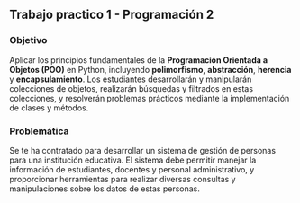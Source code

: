 ## Trabajo practico 1 - Programación 2

### Objetivo

Aplicar los principios fundamentales de la **Programación Orientada a Objetos (POO)** en Python, incluyendo **polimorfismo**, **abstracción**, **herencia** y **encapsulamiento**. Los estudiantes desarrollarán y manipularán colecciones de objetos, realizarán búsquedas y filtrados en estas colecciones, y resolverán problemas prácticos mediante la implementación de clases y métodos.

### Problemática

Se te ha contratado para desarrollar un sistema de gestión de personas para una institución educativa. El sistema debe permitir manejar la información de estudiantes, docentes y personal administrativo, y proporcionar herramientas para realizar diversas consultas y manipulaciones sobre los datos de estas personas.
